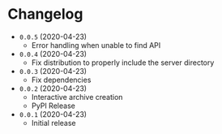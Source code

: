 # Changelog
* `0.0.5` (2020-04-23)
  * Error handling when unable to find API
* `0.0.4` (2020-04-23)
  * Fix distribution to properly include the server directory
* `0.0.3` (2020-04-23)
  * Fix dependencies
* `0.0.2` (2020-04-23)
  * Interactive archive creation
  * PyPI Release 
* `0.0.1` (2020-04-23) 
  * Initial release
